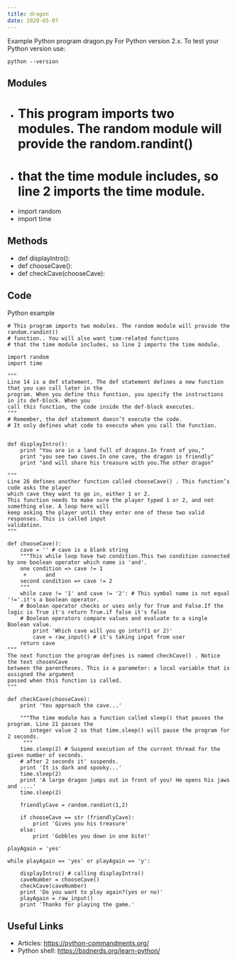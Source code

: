 ```yaml
---
title: dragon
date: 2020-05-07
---
```

Example Python program dragon.py
For Python version 2.x.
To test your Python version use:

    python --version

## Modules

* # This program imports two modules. The random module will provide the random.randint()
* # that the time module includes, so line 2 imports the time module.
* import random 
* import time

## Methods

* def displayIntro():
* def chooseCave():
* def checkCave(chooseCave): 

## Code

Python example

    # This program imports two modules. The random module will provide the random.randint()
    # function.. You will also want time-related functions
    # that the time module includes, so line 2 imports the time module.
    
    import random 
    import time
    
    """ 
    Line 14 is a def statement. The def statement defines a new function that you can call later in the
    program. When you define this function, you specify the instructions in its def-block. When you
    call this function, the code inside the def-block executes.
    """
    # Remember, the def statement doesn’t execute the code.
    # It only defines what code to execute when you call the function.
    
    
    def displayIntro():
    	print "You are in a land full of dragons.In front of you,"
    	print "you see two caves.In one cave, the dragon is friendly"
    	print "and will share his treasure with you.The other dragon"
    	
    """
    Line 26 defines another function called chooseCave() . This function’s code asks the player
    which cave they want to go in, either 1 or 2.
    This function needs to make sure the player typed 1 or 2, and not something else. A loop here will
    keep asking the player until they enter one of these two valid responses. This is called input
    validation.
    """
    
    def chooseCave():
    	cave = '' # cave is a blank string
    	"""This while loop have two condition.This two condition connected by one boolean operator which name is 'and'.
    	one condition => cave != 1
         +		and 
    	second condition => cave != 2
    	"""
    	while cave != '1' and cave != '2': # This symbol name is not equal '!='.it's a boolean operator.
    	# Boolean operator checks or uses only for True and False.If the logic is True it's return True.if false it's false
    	# Boolean operators compare values and evaluate to a single Boolean value.
    		print 'Which cave will you go into?(1 or 2)'
    		cave = raw_input() # it's taking input from user
    	return cave
    """
    The next function the program defines is named checkCave() . Notice the text chosenCave
    between the parentheses. This is a parameter: a local variable that is assigned the argument
    passed when this function is called.
    """ 
    
    def checkCave(chooseCave): 
    	print 'You approach the cave...'
    	
    	"""The time module has a function called sleep() that pauses the program. Line 21 passes the
    	   integer value 2 so that time.sleep() will pause the program for 2 seconds. 
    	 """
    	time.sleep(2) # Suspend execution of the current thread for the given number of seconds.
    	# after 2 seconds it' suspends.
    	print 'It is dark and spooky...'
    	time.sleep(2)
    	print 'A large dragon jumps out in front of you! He opens his jaws and ....'
    	time.sleep(2)
    
    	friendlyCave = random.randint(1,2)
    
    	if chooseCave == str (friendlyCave):
    		print 'Gives you his treasure'
    	else:
    		print 'Gobbles you down in one bite!'
    
    playAgain = 'yes'
    
    while playAgain == 'yes' or playAgain == 'y':
    
    	displayIntro() # calling displayIntro()
    	caveNumber = chooseCave()
    	checkCave(caveNumber)
    	print 'Do you want to play again?(yes or no)'
    	playAgain = raw_input()
    	print 'Thanks for playing the game.'
    

## Useful Links

- Articles: https://python-commandments.org/
- Python shell: https://bsdnerds.org/learn-python/
